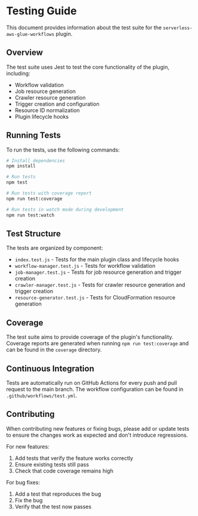 # Testing Guide

This document provides information about the test suite for the `serverless-aws-glue-workflows` plugin.

## Overview

The test suite uses Jest to test the core functionality of the plugin, including:

- Workflow validation
- Job resource generation
- Crawler resource generation
- Trigger creation and configuration
- Resource ID normalization
- Plugin lifecycle hooks

## Running Tests

To run the tests, use the following commands:

```bash
# Install dependencies
npm install

# Run tests
npm test

# Run tests with coverage report
npm run test:coverage

# Run tests in watch mode during development
npm run test:watch
```

## Test Structure

The tests are organized by component:

- `index.test.js` - Tests for the main plugin class and lifecycle hooks
- `workflow-manager.test.js` - Tests for workflow validation
- `job-manager.test.js` - Tests for job resource generation and trigger creation
- `crawler-manager.test.js` - Tests for crawler resource generation and trigger creation
- `resource-generator.test.js` - Tests for CloudFormation resource generation

## Coverage

The test suite aims to provide coverage of the plugin's functionality. Coverage reports are generated when running `npm run test:coverage` and can be found in the `coverage` directory.

## Continuous Integration

Tests are automatically run on GitHub Actions for every push and pull request to the main branch. The workflow configuration can be found in `.github/workflows/test.yml`.

## Contributing

When contributing new features or fixing bugs, please add or update tests to ensure the changes work as expected and don't introduce regressions.

For new features:
1. Add tests that verify the feature works correctly
2. Ensure existing tests still pass
3. Check that code coverage remains high

For bug fixes:
1. Add a test that reproduces the bug
2. Fix the bug
3. Verify that the test now passes
